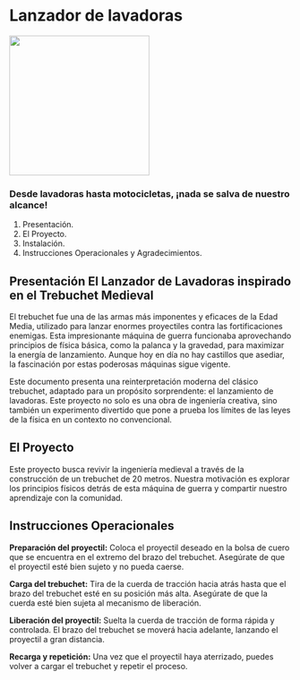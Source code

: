 # Lanzador de lavadoras 

<img src=https://cdn.leonardo.ai/users/dabf2507-0e44-4281-bfc0-08fa88df3ba8/generations/a0fe6d2a-bfb2-4504-a309-7419f8f03aa4/Leonardo_Phoenix_A_medieval_trebuchet_its_wooden_frame_weather_2.jpg width="250">

### Desde lavadoras hasta motocicletas, ¡nada se salva de nuestro alcance!

1. Presentación.
2. El Proyecto.
3. Instalación.
4. Instrucciones Operacionales y Agradecimientos. 


## Presentación El Lanzador de Lavadoras inspirado en el Trebuchet Medieval
El trebuchet fue una de las armas más imponentes y eficaces de la Edad Media, utilizado para lanzar enormes proyectiles contra las fortificaciones enemigas. Esta impresionante máquina de guerra funcionaba aprovechando principios de física básica, como la palanca y la gravedad, para maximizar la energía de lanzamiento. Aunque hoy en día no hay castillos que asediar, la fascinación por estas poderosas máquinas sigue vigente.

Este documento presenta una reinterpretación moderna del clásico trebuchet, adaptado para un propósito sorprendente: el lanzamiento de lavadoras. Este proyecto no solo es una obra de ingeniería creativa, sino también un experimento divertido que pone a prueba los límites de las leyes de la física en un contexto no convencional.

## El Proyecto
Este proyecto busca revivir la ingeniería medieval a través de la construcción de un trebuchet de 20 metros. Nuestra motivación es explorar los principios físicos detrás de esta máquina de guerra y compartir nuestro aprendizaje con la comunidad.

## Instrucciones Operacionales
**Preparación del proyectil:** Coloca el proyectil deseado en la bolsa de cuero que se encuentra en el extremo del brazo del trebuchet. Asegúrate de que el proyectil esté bien sujeto y no pueda caerse.

**Carga del trebuchet:** Tira de la cuerda de tracción hacia atrás hasta que el brazo del trebuchet esté en su posición más alta. Asegúrate de que la cuerda esté bien sujeta al mecanismo de liberación.

**Liberación del proyectil:** Suelta la cuerda de tracción de forma rápida y controlada. El brazo del trebuchet se moverá hacia adelante, lanzando el proyectil a gran distancia.

**Recarga y repetición:** Una vez que el proyectil haya aterrizado, puedes volver a cargar el trebuchet y repetir el proceso.

